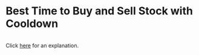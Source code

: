 # Best Time to Buy and Sell Stock with Cooldown 

~~~java

~~~

Click [here](Explanation.md) for an explanation.

